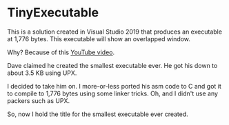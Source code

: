 # TinyExecutable
This is a solution created in Visual Studio 2019 that produces an executable at 1,776 bytes. This executable will show an overlapped window.

Why? Because of this [YouTube video](https://www.youtube.com/watch?v=b0zxIfJJLAY).

Dave claimed he created the smallest executable ever. He got his down to about 3.5 KB using UPX.

I decided to take him on. I more-or-less ported his asm code to C and got it to compile to 1,776 bytes using some linker tricks. Oh, and I didn't use any packers such as UPX.

So, now I hold the title for the smallest executable ever created.